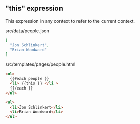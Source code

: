 ## "this" expression

This expression in any context to refer to the current context.

src/data/people.json
```json
[
  "Jon Schlinkert",
  "Brian Woodward" 
]
```

src/templates/pages/people.html
```html
<ul> 
  {{#each people }} 
  <li> {{this }} </li > 
  {{/each }} 
</ul>
```

```html
<ul>
  <li>Jon Schlinkert</li>
  <li>Brian Woodward</li>
</ul>
```
